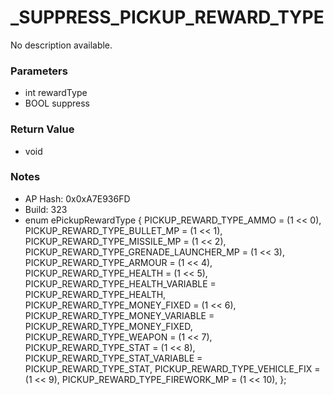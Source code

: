# _SUPPRESS_PICKUP_REWARD_TYPE

No description available.

### Parameters
* int rewardType
* BOOL suppress

### Return Value
* void

### Notes
* AP Hash: 0x0xA7E936FD
* Build: 323
* enum ePickupRewardType
{
    PICKUP_REWARD_TYPE_AMMO = (1 << 0),
    PICKUP_REWARD_TYPE_BULLET_MP = (1 << 1),
    PICKUP_REWARD_TYPE_MISSILE_MP = (1 << 2),
    PICKUP_REWARD_TYPE_GRENADE_LAUNCHER_MP = (1 << 3),
    PICKUP_REWARD_TYPE_ARMOUR = (1 << 4),
    PICKUP_REWARD_TYPE_HEALTH = (1 << 5),
    PICKUP_REWARD_TYPE_HEALTH_VARIABLE = PICKUP_REWARD_TYPE_HEALTH,
    PICKUP_REWARD_TYPE_MONEY_FIXED = (1 << 6),
    PICKUP_REWARD_TYPE_MONEY_VARIABLE = PICKUP_REWARD_TYPE_MONEY_FIXED,
    PICKUP_REWARD_TYPE_WEAPON = (1 << 7),
    PICKUP_REWARD_TYPE_STAT = (1 << 8),
    PICKUP_REWARD_TYPE_STAT_VARIABLE = PICKUP_REWARD_TYPE_STAT,
    PICKUP_REWARD_TYPE_VEHICLE_FIX = (1 << 9),
    PICKUP_REWARD_TYPE_FIREWORK_MP = (1 << 10),
};

